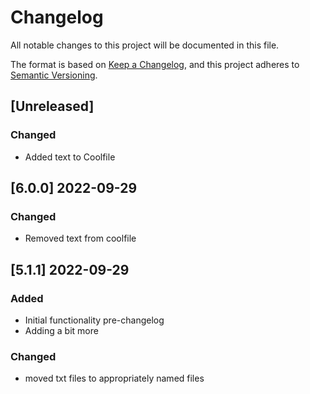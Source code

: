 # Changelog
All notable changes to this project will be documented in this file.

The format is based on [Keep a Changelog](https://keepachangelog.com/en/1.0.0/),
and this project adheres to [Semantic Versioning](https://semver.org/spec/v2.0.0.html).

## [Unreleased]
### Changed
- Added text to Coolfile

## [6.0.0] 2022-09-29 
### Changed
- Removed text from coolfile

## [5.1.1] 2022-09-29 

### Added 
- Initial functionality pre-changelog
- Adding a bit more
### Changed
- moved txt files to appropriately named files
